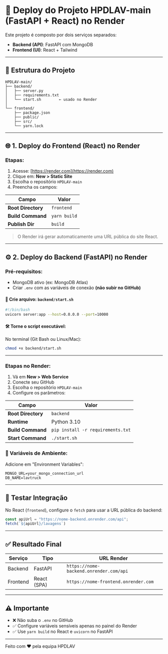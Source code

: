 # 🚀 Deploy do Projeto HPDLAV-main (FastAPI + React) no Render

Este projeto é composto por dois serviços separados:

- **Backend (API)**: FastAPI com MongoDB
- **Frontend (UI)**: React + Tailwind

---

## 🧩 Estrutura do Projeto

```
HPDLAV-main/
├── backend/
│   ├── server.py
│   ├── requirements.txt
│   └── start.sh        ← usado no Render
│
└── frontend/
    ├── package.json
    ├── public/
    ├── src/
    └── yarn.lock
```

---

## 🌐 1. Deploy do Frontend (React) no Render

### Etapas:
1. Acesse: [https://render.com](https://render.com)
2. Clique em: **New > Static Site**
3. Escolha o repositório `HPDLAV-main`
4. Preencha os campos:

| Campo              | Valor                 |
|--------------------|-----------------------|
| **Root Directory** | `frontend`            |
| **Build Command**  | `yarn build`          |
| **Publish Dir**    | `build`               |

> O Render irá gerar automaticamente uma URL pública do site React.

---

## ⚙️ 2. Deploy do Backend (FastAPI) no Render

### Pré-requisitos:
- MongoDB ativo (ex: MongoDB Atlas)
- Criar `.env` com as variáveis de conexão **(não subir no GitHub)**

#### 📁 Crie arquivo: `backend/start.sh`
```bash
#!/bin/bash
uvicorn server:app --host=0.0.0.0 --port=10000
```

#### 🛠️ Torne o script executável:
No terminal (Git Bash ou Linux/Mac):
```bash
chmod +x backend/start.sh
```

---

### Etapas no Render:
1. Vá em **New > Web Service**
2. Conecte seu GitHub
3. Escolha o repositório `HPDLAV-main`
4. Configure os parâmetros:

| Campo               | Valor                  |
|---------------------|------------------------|
| **Root Directory**  | `backend`              |
| **Runtime**         | Python 3.10            |
| **Build Command**   | `pip install -r requirements.txt` |
| **Start Command**   | `./start.sh`           |

### 🌱 Variáveis de Ambiente:
Adicione em "Environment Variables":

```
MONGO_URL=your_mongo_connection_url
DB_NAME=lavtruck
```

---

## 🧪 Testar Integração

No React (`frontend`), configure o `fetch` para usar a URL pública do backend:

```js
const apiUrl = "https://nome-backend.onrender.com/api";
fetch(`${apiUrl}/lavagens`)
```

---

## ✅ Resultado Final

| Serviço     | Tipo        | URL Render                              |
|-------------|-------------|------------------------------------------|
| Backend     | FastAPI     | `https://nome-backend.onrender.com/api` |
| Frontend    | React (SPA) | `https://nome-frontend.onrender.com`    |

---

## ⚠️ Importante

- ❌ Não suba o `.env` no GitHub
- ✅ Configure variáveis sensíveis apenas no painel do Render
- ✅ Use `yarn build` no React e `uvicorn` no FastAPI

---

Feito com ❤️ pela equipa HPDLAV

